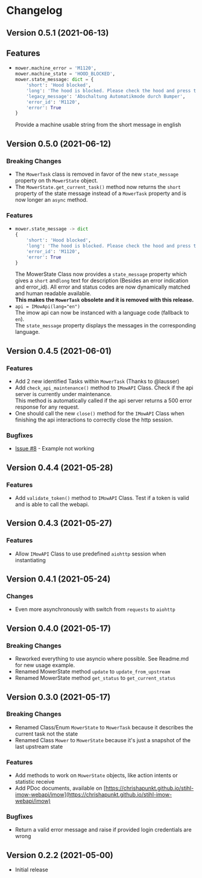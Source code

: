 # Changelog

## Version 0.5.1 (2021-06-13)

## Features
- ```python
  mower.machine_error = 'M1120',
  mower.machine_state = 'HOOD_BLOCKED',
  mower.state_message: dict = {
      'short': 'Hood blocked', 
      'long': 'The hood is blocked. Please check the hood and press the OK button on your machine (M1120).', 
      'legacy_message': 'Abschaltung Automatikmode durch Bumper', 
      'error_id': 'M1120', 
      'error': True
  }
  ```
  Provide a machine usable string from the short message in english

## Version 0.5.0 (2021-06-12)

### Breaking Changes

- The ``MowerTask`` class is removed in favor of the new ``state_message`` property on th ``MowerState`` object.
- The ``MowerState.get_current_task()`` method now returns the `short` property of the state message instead of a ``MowerTask``
  property and is now longer an ``async`` method.

### Features

- ```python
  mower.state_message -> dict
  {
      'short': 'Hood blocked', 
      'long': 'The hood is blocked. Please check the hood and press the OK button on your machine (M1120).', 
      'error_id': 'M1120', 
      'error': True
  }
  ```
  The MowerState Class now provides a ```state_message``` property which gives a ``short`` and``long`` text for
  description (Besides an error indication and error_id). All error and status codes are now dynamically matched and
  human readable available.  
  **This makes the ``MowerTask`` obsolete and it is removed with this release.**
- ``api = IMowApi(lang="en")``  
  The imow api can now be instanced with a language code (fallback to ``en``).   
  The ``state_message`` property displays the messages in the corresponding language.

## Version 0.4.5 (2021-06-01)

### Features

- Add 2 new identified Tasks within `MowerTask` (Thanks to @lausser)
- Add `check_api_maintenance()` method to `IMowAPI` Class. Check if the api server is currently under maintenance.  
  This method is automatically called if the api server returns a 500 error response for any request.
- One should call the new `close()` method for the `IMowAPI` Class when finishing the api interactions to correctly
  close the http session.

### Bugfixes

- [Issue #8](https://github.com/ChrisHaPunkt/stihl-imow-webapi/issues/8) - Example not working

## Version 0.4.4 (2021-05-28)

### Features

- Add `validate_token()` method to `IMowAPI` Class. Test if a token is valid and is able to call the webapi.

## Version 0.4.3 (2021-05-27)

### Features

- Allow `IMowAPI` Class to use predefined `aiohttp` session when instantiating

## Version 0.4.1 (2021-05-24)

### Changes

- Even more asynchronously with switch from `requests` to `aiohttp`

## Version 0.4.0 (2021-05-17)

### Breaking Changes

- Reworked everything to use asyncio where possible. See Readme.md for new usage example.
- Renamed MowerState method `update` to `update_from_upstream`
- Renamed MowerState method `get_status` to `get_current_status`

## Version 0.3.0 (2021-05-17)

### Breaking Changes

- Renamed Class/Enum `MowerState` to `MowerTask` because it describes the current task not the state
- Renamed Class `Mower` to `MowerState` because it's just a snapshot of the last upstream state

### Features

- Add methods to work on `MowerState` objects, like action intents or statistic receive
- Add PDoc documents, available
  on [https://chrishapunkt.github.io/stihl-imow-webapi/imow](https://chrishapunkt.github.io/stihl-imow-webapi/imow)

### Bugfixes

- Return a valid error message and raise if provided login credentials are wrong

## Version 0.2.2 (2021-05-00)

- Initial release
